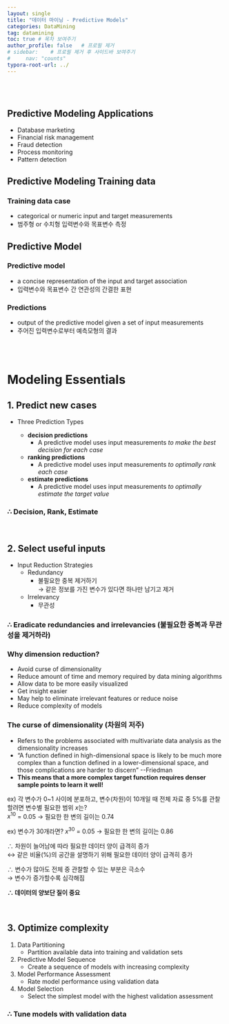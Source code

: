 ```yaml
---
layout: single
title: "데이터 마이닝 - Predictive Models"
categories: DataMining
tag: datamining
toc: true # 목차 보여주기
author_profile: false   # 프로필 제거
# sidebar:    # 프로필 제거 후 사이드바 보여주기
#     nav: "counts"
typora-root-url: ../
---
```

<br><br>

## Predictive Modeling Applications
- Database marketing
- Financial risk management
- Fraud detection
- Process monitoring
- Pattern detection

## Predictive Modeling Training data
### Training data case
- categorical or numeric input and target measurements
- 범주형 or 수치형 입력변수와 목표변수 측정

## Predictive Model
### Predictive model
- a concise representation of the input and target association
- 입력변수와 목표변수 간 연관성의 간결한 표현

### Predictions
- output of the predictive model given a set of input measurements
- 주어진 입력변수로부터 예측모형의 결과

<br>
<br>

# Modeling Essentials

## 1. Predict new cases
- Three Prediction Types

    - **decision predictions**
      - A predictive model uses input measurements *to make the best decision for each case*
    - **ranking predictions**
      - A predictive model uses input measurements *to optimally rank each case*
    - **estimate predictions**
      - A predictive model uses input measurements *to optimally estimate the target value*

### **∴ Decision, Rank, Estimate**

<br>

## 2. Select useful inputs
- Input Reduction Strategies
  - Redundancy
    - 불필요한 중복 제거하기<br>
    → 같은 정보를 가진 변수가 있다면 하나만 남기고 제거
  - Irrelevancy
    - 무관성

### **∴ Eradicate redundancies and irrelevancies (불필요한 중복과 무관성을 제거하라)**

### Why dimension reduction?
- Avoid curse of dimensionality
- Reduce amount of time and memory required by data mining algorithms
- Allow data to be more easily visualized
- Get insight easier
- May help to eliminate irrelevant features or reduce noise
- Reduce complexity of models

### **The curse of dimensionality (차원의 저주)**
- Refers to the problems associated with multivariate data analysis as the dimensionality increases
- “A function defined in high-dimensional space is likely to be much more complex than a function defined in a lower-dimensional space, and those complications are harder to discern” --Friedman
- **This means that a more complex target function requires denser sample points to learn it well!**

ex) 각 변수가 0~1 사이에 분포하고, 변수(차원)이 10개일 때 전체 자료 중 5%를 관찰할려면 변수별 필요한 범위 $x$는?<br>
$x^10$ = 0.05 → 필요한 한 변의 길이는 0.74

ex) 변수가 30개라면?
$x^30$ = 0.05 → 필요한 한 변의 길이는 0.86

∴ 차원이 늘어남에 따라 필요한 데이터 양이 급격히 증가<br>
↔ 같은 비율(%)의 공간을 설명하기 위해 필요한 데이터 양이 급격히 증가<br>

∴ 변수가 많아도 전체 중 관찰할 수 있는 부분은 극소수<br>
→ 변수가 증가할수록 심각해짐

**∴ 데이터의 양보단 질이 중요**

<br>

## 3. Optimize complexity
1. Data Partitioning
   - Partition available data into training and validation sets
2. Predictive Model Sequence
   - Create a sequence of models with increasing complexity
3. Model Performance Assessment
   - Rate model performance using validation data
3. Model Selection
   - Select the simplest model with the highest validation assessment

### ∴ **Tune models with validation data**
